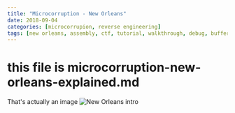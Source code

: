 ```yaml
---
title: "Microcorruption - New Orleans"
date: 2018-09-04
categories: [microcorrupion, reverse engineering]
tags: [new orleans, assembly, ctf, tutorial, walkthrough, debug, buffer overflow]
---
```

# this file is microcorruption-new-orleans-explained.md

That's actually an image ![New Orleans intro](/images/microcorrupion-new-orleans.png) 

